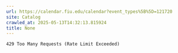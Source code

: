 ```yaml
---
url: https://calendar.fiu.edu/calendar?event_types%5B%5D=121720
site: Catalog
crawled_at: 2025-05-13T14:32:13.815924
title: None
---
```


```
429 Too Many Requests (Rate Limit Exceeded)

```

